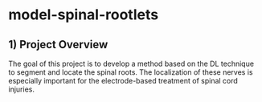 # model-spinal-rootlets

## 1) Project Overview
The goal of this project is to develop a method based on the DL technique to segment and locate the spinal roots. 
The localization of these nerves is especially important for the electrode-based treatment of spinal cord injuries. 
